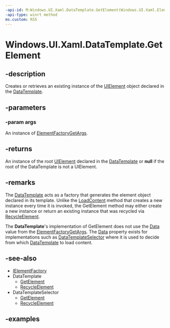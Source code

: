 ```yaml
---
-api-id: M:Windows.UI.Xaml.DataTemplate.GetElement(Windows.UI.Xaml.ElementFactoryGetArgs)
-api-type: winrt method
ms.custom: RS5
---
```


<!-- Method syntax.
public UIElement DataTemplate.GetElement(ElementFactoryGetArgs args)
-->

# Windows.UI.Xaml.DataTemplate.GetElement

## -description

Creates or retrieves an existing instance of the [UIElement](uielement.md) object declared in the [DataTemplate](datatemplate.md).

## -parameters

### -param args

An instance of [ElementFactoryGetArgs](elementfactorygetargs.md).

## -returns

An instance of the root [UIElement](uielement.md) declared in the [DataTemplate](datatemplate.md) or **null** if the root of the DataTemplate is not a UIElement.

## -remarks

The [DataTemplate](datatemplate.md) acts as a factory that generates the element object declared in its template. Unlike the [LoadContent](datatemplate_loadcontent_471913183.md) method that creates a new instance every time it is invoked, the GetElement method may either create a new instance or return an existing instance that was recycled via [RecycleElement](datatemplate_recycleelement_1023702976.md).

The **DataTemplate**'s implementation of GetElement does not use the [Data](elementfactorygetargs_data.md) value from the [ElementFactoryGetArgs](elementfactorygetargs.md). The [Data](elementfactorygetargs_data.md) property exists for implementations such as [DataTemplateSelector](../windows.ui.xaml.controls/datatemplateselector.md) where it is used to decide from which [DataTemplate](datatemplate.md) to load content.  

## -see-also

* [IElementFactory](ielementfactory.md)
* DataTemplate
  * [GetElement](datatemplate_getelement_92222689.md)
  * [RecycleElement](datatemplate_recycleelement_1023702976.md)
* DataTemplateSelector
  * [GetElement](../windows.ui.xaml.controls/datatemplateselector_getelement_92222689.md)
  * [RecycleElement](../windows.ui.xaml.controls/datatemplateselector_recycleelement_1023702976.md)

## -examples

